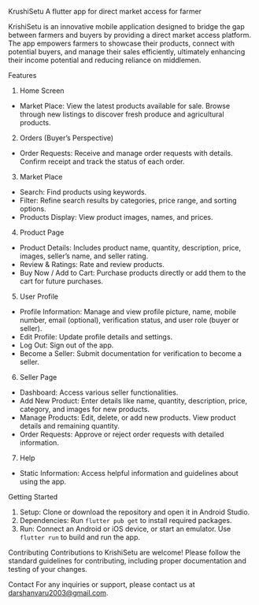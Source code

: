  KrushiSetu
A flutter app for direct market access for farmer

KrishiSetu is an innovative mobile application designed to bridge the gap between farmers and buyers by providing a direct market access platform. The app empowers farmers to showcase their products, connect with potential buyers, and manage their sales efficiently, ultimately enhancing their income potential and reducing reliance on middlemen.

Features
 1. Home Screen
- Market Place: View the latest products available for sale. Browse through new listings to discover fresh produce and agricultural products.

 2. Orders (Buyer’s Perspective)
- Order Requests: Receive and manage order requests with details. Confirm receipt and track the status of each order.

 3. Market Place
- Search: Find products using keywords.
- Filter: Refine search results by categories, price range, and sorting options.
- Products Display: View product images, names, and prices.

 4. Product Page
- Product Details: Includes product name, quantity, description, price, images, seller’s name, and seller rating.
- Review & Ratings: Rate and review products.
- Buy Now / Add to Cart: Purchase products directly or add them to the cart for future purchases.

 5. User Profile
- Profile Information: Manage and view profile picture, name, mobile number, email (optional), verification status, and user role (buyer or seller).
- Edit Profile: Update profile details and settings.
- Log Out: Sign out of the app.
- Become a Seller: Submit documentation for verification to become a seller.

 6. Seller Page
- Dashboard: Access various seller functionalities.
- Add New Product: Enter details like name, quantity, description, price, category, and images for new products.
- Manage Products: Edit, delete, or add new products. View product details and remaining quantity.
- Order Requests: Approve or reject order requests with detailed information.

 7. Help
- Static Information: Access helpful information and guidelines about using the app.

Getting Started
1. Setup: Clone or download the repository and open it in Android Studio.
2. Dependencies: Run `flutter pub get` to install required packages.
3. Run: Connect an Android or iOS device, or start an emulator. Use `flutter run` to build and run the app.

Contributing
Contributions to KrishiSetu are welcome! Please follow the standard guidelines for contributing, including proper documentation and testing of your changes.

Contact
For any inquiries or support, please contact us at darshanvaru2003@gmail.com.